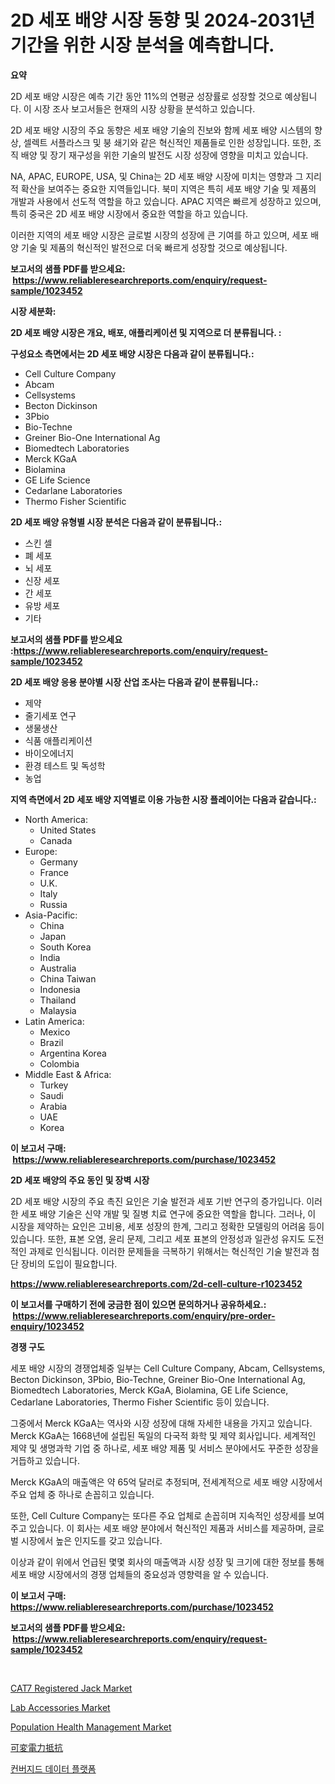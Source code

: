<p><h1>2D 세포 배양 시장 동향 및 2024-2031년 기간을 위한 시장 분석을 예측합니다.</h1></p><p><strong>요약</strong></p>
<p><p>2D 세포 배양 시장은 예측 기간 동안 11%의 연평균 성장률로 성장할 것으로 예상됩니다. 이 시장 조사 보고서들은 현재의 시장 상황을 분석하고 있습니다. </p><p>2D 세포 배양 시장의 주요 동향은 세포 배양 기술의 진보와 함께 세포 배양 시스템의 향상, 셀렉트 서플라스크 및 붕 쇄기와 같은 혁신적인 제품들로 인한 성장입니다. 또한, 조직 배양 및 장기 재구성을 위한 기술의 발전도 시장 성장에 영향을 미치고 있습니다.</p><p>NA, APAC, EUROPE, USA, 및 China는 2D 세포 배양 시장에 미치는 영향과 그 지리적 확산을 보여주는 중요한 지역들입니다. 북미 지역은 특히 세포 배양 기술 및 제품의 개발과 사용에서 선도적 역할을 하고 있습니다. APAC 지역은 빠르게 성장하고 있으며, 특히 중국은 2D 세포 배양 시장에서 중요한 역할을 하고 있습니다.</p><p>이러한 지역의 세포 배양 시장은 글로벌 시장의 성장에 큰 기여를 하고 있으며, 세포 배양 기술 및 제품의 혁신적인 발전으로 더욱 빠르게 성장할 것으로 예상됩니다.</p></p>
<p><strong>보고서의 샘플 PDF를 받으세요: &nbsp;<a href="https://www.reliableresearchreports.com/enquiry/request-sample/1023452">https://www.reliableresearchreports.com/enquiry/request-sample/1023452</a></strong></p>
<p><strong>시장 세분화:</strong></p>
<p><strong> 2D 세포 배양 시장은 개요, 배포, 애플리케이션 및 지역으로 더 분류됩니다. :</strong></p>
<p><strong>구성요소 측면에서는 2D 세포 배양 시장은 다음과 같이 분류됩니다.:</strong></p>
<p><ul><li>Cell Culture Company</li><li>Abcam</li><li>Cellsystems</li><li>Becton Dickinson</li><li>3Pbio</li><li>Bio-Techne</li><li>Greiner Bio-One International Ag</li><li>Biomedtech Laboratories</li><li>Merck KGaA</li><li>Biolamina</li><li>GE Life Science</li><li>Cedarlane Laboratories</li><li>Thermo Fisher Scientific</li></ul></p>
<p><strong> 2D 세포 배양 유형별 시장 분석은 다음과 같이 분류됩니다.:</strong></p>
<p><ul><li>스킨 셀</li><li>폐 세포</li><li>뇌 세포</li><li>신장 세포</li><li>간 세포</li><li>유방 세포</li><li>기타</li></ul></p>
<p><strong>보고서의 샘플 PDF를 받으세요 :<a href="https://www.reliableresearchreports.com/enquiry/request-sample/1023452">https://www.reliableresearchreports.com/enquiry/request-sample/1023452</a></strong></p>
<p><strong> 2D 세포 배양 응용 분야별 시장 산업 조사는 다음과 같이 분류됩니다.:</strong></p>
<p><ul><li>제약</li><li>줄기세포 연구</li><li>생물생산</li><li>식품 애플리케이션</li><li>바이오에너지</li><li>환경 테스트 및 독성학</li><li>농업</li></ul></p>
<p><strong>지역 측면에서 2D 세포 배양 지역별로 이용 가능한 시장 플레이어는 다음과 같습니다.:</strong></p>
<p><ul>
    <li>
        North America:
        <ul>
            <li>United States</li>
            <li>Canada</li>
        </ul>
    </li>
    <li>
        Europe:
        <ul>
            <li>Germany</li>
            <li>France</li>
            <li>U.K.</li>
            <li>Italy</li>
            <li>Russia</li>
        </ul>
    </li>
    <li>
        Asia-Pacific:
        <ul>
            <li>China</li>
            <li>Japan</li>
            <li>South Korea</li>
            <li>India</li>
            <li>Australia</li>
            <li>China Taiwan</li>
            <li>Indonesia</li>
            <li>Thailand</li>
            <li>Malaysia</li>
        </ul>
    </li>
    <li>
        Latin America:
        <ul>
            <li>Mexico</li>
            <li>Brazil</li>
            <li>Argentina Korea</li>
            <li>Colombia</li>
        </ul>
    </li>
    <li>
        Middle East & Africa:
        <ul>
            <li>Turkey</li>
            <li>Saudi</li>
            <li>Arabia</li>
            <li>UAE</li>
            <li>Korea</li>
        </ul>
    </li>
    </ul></p>
<p><strong>이 보고서 구매: &nbsp;<a href="https://www.reliableresearchreports.com/purchase/1023452">https://www.reliableresearchreports.com/purchase/1023452</a></strong></p>
<p><strong>2D 세포 배양의 주요 동인 및 장벽 시장</strong></p>
<p><p>2D 세포 배양 시장의 주요 촉진 요인은 기술 발전과 세포 기반 연구의 증가입니다. 이러한 세포 배양 기술은 신약 개발 및 질병 치료 연구에 중요한 역할을 합니다. 그러나, 이 시장을 제약하는 요인은 고비용, 세포 성장의 한계, 그리고 정확한 모델링의 어려움 등이 있습니다. 또한, 표본 오염, 윤리 문제, 그리고 세포 표본의 안정성과 일관성 유지도 도전적인 과제로 인식됩니다. 이러한 문제들을 극복하기 위해서는 혁신적인 기술 발전과 첨단 장비의 도입이 필요합니다.</p></p>
<p><strong><a href="https://www.reliableresearchreports.com/2d-cell-culture-r1023452">https://www.reliableresearchreports.com/2d-cell-culture-r1023452</a></strong></p>
<p><strong>이 보고서를 구매하기 전에 궁금한 점이 있으면 문의하거나 공유하세요.: &nbsp;<a href="https://www.reliableresearchreports.com/enquiry/pre-order-enquiry/1023452">https://www.reliableresearchreports.com/enquiry/pre-order-enquiry/1023452</a></strong></p>
<p><strong>경쟁 구도</strong></p>
<p><p>세포 배양 시장의 경쟁업체중 일부는 Cell Culture Company, Abcam, Cellsystems, Becton Dickinson, 3Pbio, Bio-Techne, Greiner Bio-One International Ag, Biomedtech Laboratories, Merck KGaA, Biolamina, GE Life Science, Cedarlane Laboratories, Thermo Fisher Scientific 등이 있습니다.</p><p>그중에서 Merck KGaA는 역사와 시장 성장에 대해 자세한 내용을 가지고 있습니다. Merck KGaA는 1668년에 설립된 독일의 다국적 화학 및 제약 회사입니다. 세계적인 제약 및 생명과학 기업 중 하나로, 세포 배양 제품 및 서비스 분야에서도 꾸준한 성장을 거듭하고 있습니다.</p><p>Merck KGaA의 매출액은 약 65억 달러로 추정되며, 전세계적으로 세포 배양 시장에서 주요 업체 중 하나로 손꼽히고 있습니다.</p><p>또한, Cell Culture Company는 또다른 주요 업체로 손꼽히며 지속적인 성장세를 보여주고 있습니다. 이 회사는 세포 배양 분야에서 혁신적인 제품과 서비스를 제공하며, 글로벌 시장에서 높은 인지도를 갖고 있습니다.</p><p>이상과 같이 위에서 언급된 몇몇 회사의 매출액과 시장 성장 및 크기에 대한 정보를 통해 세포 배양 시장에서의 경쟁 업체들의 중요성과 영향력을 알 수 있습니다.</p></p>
<p><strong>이 보고서 구매: &nbsp; <a href="https://www.reliableresearchreports.com/purchase/1023452">https://www.reliableresearchreports.com/purchase/1023452</a></strong></p>
<p><strong>보고서의 샘플 PDF를 받으세요: &nbsp;<a href="https://www.reliableresearchreports.com/enquiry/request-sample/1023452">https://www.reliableresearchreports.com/enquiry/request-sample/1023452</a></strong><strong></strong></p>
<p>&nbsp;</p>
<p><p><a href="https://medium.com/@levihamilton5801/cat7-registered-jack-market-exploring-market-share-market-trends-and-future-growth-5bdc6f80129a">CAT7 Registered Jack Market</a></p><p><a href="https://github.com/nancykennedykellievqfqt2/Market-Research-Report-List-2/blob/main/lab-accessories-market.md">Lab Accessories Market</a></p><p><a href="https://github.com/seekum/Market-Research-Report-List-2/blob/main/population-health-management-market.md">Population Health Management Market</a></p><p><a href="https://medium.com/@teridactyl90/%E8%AA%BF%E6%95%B4%E5%8F%AF%E8%83%BD%E3%81%AA%E9%9B%BB%E5%8A%9B%E6%8A%B5%E6%8A%97%E5%99%A8%E5%B8%82%E5%A0%B4%E5%B1%95%E6%9C%9B-%E6%A5%AD%E7%95%8C%E6%A6%82%E8%A6%81%E3%81%A8%E4%BA%88%E6%B8%AC-2024%E5%B9%B4%E3%81%8B%E3%82%892031%E5%B9%B4-c94a121b718d">可変電力抵抗</a></p><p><a href="https://medium.com/@londonacobson5656/%EA%B2%B0%ED%95%A9%EB%90%9C-%EB%8D%B0%EC%9D%B4%ED%84%B0-%ED%94%8C%EB%9E%AB%ED%8F%BC-%EC%8B%9C%EC%9E%A5-%EB%B6%84%EC%84%9D-2024%EB%85%84%EB%B6%80%ED%84%B0-2031%EB%85%84%EA%B9%8C%EC%A7%80%EC%9D%98-%EA%B8%80%EB%A1%9C%EB%B2%8C-%EC%82%B0%EC%97%85-%EC%A0%84%EB%A7%9D-c730340c5e26">컨버지드 데이터 플랫폼</a></p></p>